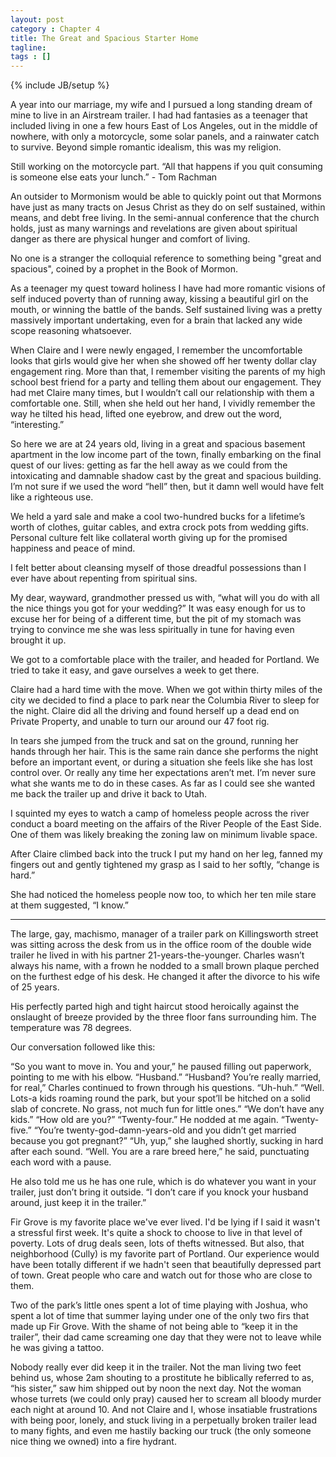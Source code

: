 ```yaml
---
layout: post
category : Chapter 4
title: The Great and Spacious Starter Home
tagline:
tags : []
---
```

{% include JB/setup %}

A year into our marriage, my wife and I pursued a long standing dream of mine to live in an Airstream trailer. I had had fantasies as a teenager that included living in one a few hours East of Los Angeles, out in the middle of nowhere, with only a motorcycle, some solar panels, and a rainwater catch to survive. Beyond simple romantic idealism, this was my religion.

Still working on the motorcycle part. “All that happens if you quit consuming is someone else eats your lunch.” - Tom Rachman

An outsider to Mormonism would be able to quickly point out that Mormons have just as many tracts on Jesus Christ as they do on self sustained, within means, and debt free living. In the semi-annual conference that the church holds, just as many warnings and revelations are given about spiritual danger as there are physical hunger and comfort of living.

No one is a stranger the colloquial reference to something being "great and spacious", coined by a prophet in the Book of Mormon.

As a teenager my quest toward holiness I have had more romantic visions of self induced poverty than of running away, kissing a beautiful girl on the mouth, or winning the battle of the bands. Self sustained living was a pretty massively important undertaking, even for a brain that lacked any wide scope reasoning whatsoever.

When Claire and I were newly engaged, I remember the uncomfortable looks that girls would give her when she showed off her twenty dollar clay engagement ring. More than that, I remember visiting the parents of my high school best friend for a party and telling them about our engagement. They had met Claire many times, but I wouldn’t call our relationship with them a comfortable one. Still, when she held out her hand, I vividly remember the way he tilted his head, lifted one eyebrow, and drew out the word, “interesting.”

So here we are at 24 years old, living in a great and spacious basement apartment in the low income part of the town, finally embarking on the final quest of our lives: getting as far the hell away as we could from the intoxicating and damnable shadow cast by the great and spacious building. I’m not sure if we used the word “hell” then, but it damn well would have felt like a righteous use.

We held a yard sale and make a cool two-hundred bucks for a lifetime’s worth of clothes, guitar cables, and extra crock pots from wedding gifts. Personal culture felt like collateral worth giving up for the promised happiness and peace of mind.

I felt better about cleansing myself of those dreadful possessions than I ever have about repenting from spiritual sins.

My dear, wayward, grandmother pressed us with, “what will you do with all the nice things you got for your wedding?” It was easy enough for us to excuse her for being of a different time, but the pit of my stomach was trying to convince me she was less spiritually in tune for having even brought it up.

We got to a comfortable place with the trailer, and headed for Portland. We tried to take it easy, and gave ourselves a week to get there. 

Claire had a hard time with the move. When we got within thirty miles of the city we decided to find a place to park near the Columbia River to sleep for the night. Claire did all the driving and found herself up a dead end on Private Property, and unable to turn our around our 47 foot rig.

In tears she jumped from the truck and sat on the ground, running her hands through her hair. This is the same rain dance she performs the night before an important event, or during a situation she feels like she has lost control over. Or really any time her expectations aren’t met. I’m never sure what she wants me to do in these cases. As far as I could see she wanted me back the trailer up and drive it back to Utah.

I squinted my eyes to watch a camp of homeless people across the river conduct a board meeting on the affairs of the River People of the East Side. One of them was likely breaking the zoning law on minimum livable space.

After Claire climbed back into the truck I put my hand on her leg, fanned my fingers out and gently tightened my grasp as I said to her softly, “change is hard.”

She had noticed the homeless people now too, to which her ten mile stare at them suggested, “I know.” 

---

The large, gay, machismo, manager of a trailer park on Killingsworth street was sitting across the desk from us in the office room of the double wide trailer he lived in with his partner 21-years-the-younger. Charles wasn’t always his name, with a frown he nodded to a small brown plaque perched on the furthest edge of his desk. He changed it after the divorce to his wife of 25 years.

His perfectly parted high and tight haircut stood heroically against the onslaught of breeze provided by the three floor fans surrounding him. The temperature was 78 degrees.

Our conversation followed like this:

“So you want to move in. You and your,” he paused filling out paperwork, pointing to me with his elbow.
“Husband.”
“Husband? You’re really married, for real,” Charles continued to frown through his questions.
“Uh-huh.”
“Well. Lots-a kids roaming round the park, but your spot’ll be hitched on a solid slab of concrete. No grass, not much fun for little ones.”
“We don’t have any kids.”
“How old are you?”
“Twenty-four.”
He nodded at me again.
“Twenty-five.”
“You’re twenty-god-damn-years-old and you didn’t get married because you got pregnant?”
“Uh, yup,” she laughed shortly, sucking in hard after each sound.
“Well. You are a rare breed here,” he said, punctuating each word with a pause.

He also told me us he has one rule, which is do whatever you want in your trailer, just don’t bring it outside. “I don’t care if you knock your husband around, just keep it in the trailer.”

Fir Grove is my favorite place we've ever lived. I'd be lying if I said it wasn't a stressful first week. It's quite a shock to choose to live in that level of poverty. Lots of drug deals seen, lots of thefts witnessed. But also, that neighborhood (Cully) is my favorite part of Portland. Our experience would have been totally different if we hadn't seen that beautifully depressed part of town. Great people who care and watch out for those who are close to them.

Two of the park’s little ones spent a lot of time playing with Joshua, who spent a lot of time that summer laying under one of the only two firs that made up Fir Grove. With the shame of not being able to “keep it in the trailer”, their dad came screaming one day that they were not to leave while he was giving a tattoo.

Nobody really ever did keep it in the trailer. Not the man living two feet behind us, whose 2am shouting to a prostitute he biblically referred to as, “his sister,” saw him shipped out by noon the next day. Not the woman whose turrets (we could only pray) caused her to scream all bloody murder each night at around 10. And not Claire and I, whose insatiable frustrations with being poor, lonely, and stuck living in a perpetually broken trailer lead to many fights, and even me hastily backing our truck (the only someone nice thing we owned) into a fire hydrant.
